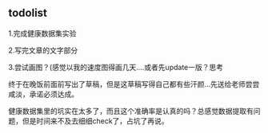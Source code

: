 ## todolist
1.完成健康数据集实验

2.写完文章的文字部分

3.尝试画图？(感觉以我的速度图得画几天....或者先update一版？思考

终于在晚饭前面前写出了草稿，但是这草稿写得自己都有些汗颜...先送给老师尝尝咸淡，承诺必须达成。

健康数据集里的坑实在太多了，而且这个准确率是认真的吗？总感觉数据提取有问题，但是时间来不及去细细check了，占坑了再说。
